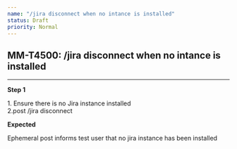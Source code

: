 ```yaml
---
name: "/jira disconnect when no intance is installed"
status: Draft
priority: Normal
---
```


## MM-T4500: /jira disconnect when no intance is installed

---

**Step 1**

1\. Ensure there is no Jira instance installed\
2.post /jira disconnect

**Expected**

Ephemeral post informs test user that no jira instance has been installed
